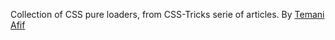 Collection of CSS pure loaders, from CSS-Tricks serie of articles. By
[Temani Afif](https://css-tricks.com/author/afiftemani/)
